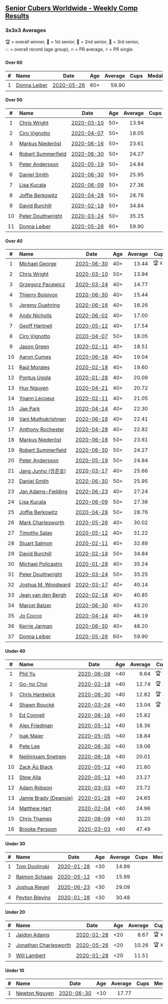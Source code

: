 <style>table {white-space: nowrap;}</style>

## [Senior Cubers Worldwide - Weekly Comp Results](/scw-comp/results/)
### 3x3x3 Averages

<span style="white-space: nowrap;">🏆 = overall winner</span>, <span style="white-space: nowrap;">🥇 = 1st senior</span>, <span style="white-space: nowrap;">🥈 = 2nd senior</span>, <span style="white-space: nowrap;">🥉 = 3rd senior</span>, <span style="white-space: nowrap;">💥 = overall record (age group)</span>, <span style="white-space: nowrap;">🔥 = PR average</span>, <span style="white-space: nowrap;">⚡ = PR single</span>.

#### Over 60

| # | Name | Date | Age | Average | Cups | Medals | Achievements | Video |
| :--: | :-- | :--: | :--: | --: | :--: | :-- | :-- | :-- |
| 1 | [Donna Leiber](../../persons/donna_leiber/333.md) | [2020-05-26](../../results/2020-05-26/333.md) | 60+ | 59.90 |  |  | 💥 x 1, 🔥 x 1, ⚡ x 1 | [Link](https://www.facebook.com/events/688407551989463?view=permalink&id=690851241745094) |

#### Over 50

| # | Name | Date | Age | Average | Cups | Medals | Achievements | Video |
| :--: | :-- | :--: | :--: | --: | :--: | :-- | :-- | :-- |
| 1 | [Chris Wright](../../persons/chris_wright/333.md) | [2020-03-10](../../results/2020-03-10/333.md) | 50+ | 13.94 |  | 🥇 x 5, 🥈 x 3 | 💥 x 4, 🔥 x 3, ⚡ x 3 | [Link](https://www.facebook.com/events/164742401163863?view=permalink&id=166336147671155) |
| 2 | [Ciro Vignotto](../../persons/ciro_vignotto/333.md) | [2020-04-07](../../results/2020-04-07/333.md) | 50+ | 18.05 |  | 🥉 x 3 | 🔥 x 2, ⚡ x 3 | [Link](https://www.facebook.com/events/510082903229069?view=permalink&id=510196029884423) |
| 3 | [Markus Niederöst](../../persons/markus_niederost/333.md) | [2020-06-16](../../results/2020-06-16/333.md) | 50+ | 23.61 |  |  | 🔥 x 1, ⚡ x 1 | [Link](https://www.facebook.com/events/604103587178706?view=permalink&id=608563256732739) |
| 4 | [Robert Summerfield](../../persons/robert_summerfield/333.md) | [2020-06-30](../../results/2020-06-30/333.md) | 50+ | 24.27 |  |  | 🔥 x 8, ⚡ x 6 | [Link](https://www.facebook.com/rob.summerfield.33/videos/10158200023791071) |
| 5 | [Peter Andersson](../../persons/peter_andersson/333.md) | [2020-05-19](../../results/2020-05-19/333.md) | 50+ | 24.84 |  |  | 🔥 x 3, ⚡ x 3 | [Link](https://www.facebook.com/events/1880761498725633?view=permalink&id=1884791511655965) |
| 6 | [Daniel Smith](../../persons/daniel_smith/333.md) | [2020-06-30](../../results/2020-06-30/333.md) | 50+ | 25.95 |  |  | 💥 x 2, 🔥 x 5, ⚡ x 8 | [Link](https://www.facebook.com/events/679860472562391?view=permalink&id=683290798886025) |
| 7 | [Lisa Kucala](../../persons/lisa_kucala/333.md) | [2020-06-09](../../results/2020-06-09/333.md) | 50+ | 27.36 |  |  | 🔥 x 4, ⚡ x 5 | [Link](https://www.facebook.com/events/903549840109576?view=permalink&id=908241452973748) |
| 8 | [Joffie Berkowitz](../../persons/joffie_berkowitz/333.md) | [2020-04-28](../../results/2020-04-28/333.md) | 50+ | 28.76 |  |  | 🔥 x 6, ⚡ x 3 | [Link](https://www.facebook.com/events/535188653858103?view=permalink&id=538649213512047) |
| 9 | [David Burchill](../../persons/david_burchill/333.md) | [2020-02-18](../../results/2020-02-18/333.md) | 50+ | 34.84 |  |  | 🔥 x 3, ⚡ x 4 | [Link](https://www.facebook.com/events/2558750947697073?view=permalink&id=2563602730545228) |
| 10 | [Peter Douthwright](../../persons/peter_douthwright/333.md) | [2020-03-24](../../results/2020-03-24/333.md) | 50+ | 35.25 |  |  | 🔥 x 5, ⚡ x 3 | [Link](https://www.facebook.com/events/524456301543611?view=permalink&id=526144678041440) |
| 11 | [Donna Leiber](../../persons/donna_leiber/333.md) | [2020-05-26](../../results/2020-05-26/333.md) | 60+ | 59.90 |  |  | 💥 x 1, 🔥 x 1, ⚡ x 1 | [Link](https://www.facebook.com/events/688407551989463?view=permalink&id=690851241745094) |

#### Over 40

| # | Name | Date | Age | Average | Cups | Medals | Achievements | Video |
| :--: | :-- | :--: | :--: | --: | :--: | :-- | :-- | :-- |
| 1 | [Michael George](../../persons/michael_george/333.md) | [2020-06-30](../../results/2020-06-30/333.md) | 40+ | 13.44 | 🏆 x 5 | 🥇 x 18, 🥈 x 4 | 💥 x 6, 🔥 x 6, ⚡ x 3 | [Link](https://www.facebook.com/events/679860472562391?view=permalink&id=680672799147825) |
| 2 | [Chris Wright](../../persons/chris_wright/333.md) | [2020-03-10](../../results/2020-03-10/333.md) | 50+ | 13.94 |  | 🥇 x 5, 🥈 x 3 | 💥 x 4, 🔥 x 3, ⚡ x 3 | [Link](https://www.facebook.com/events/164742401163863?view=permalink&id=166336147671155) |
| 3 | [Grzegorz Pacewicz](../../persons/grzegorz_pacewicz/333.md) | [2020-03-24](../../results/2020-03-24/333.md) | 40+ | 14.77 |  | 🥈 x 8, 🥉 x 3 | 🔥 x 3, ⚡ x 1 | [Link](https://www.facebook.com/events/524456301543611?view=permalink&id=527399597915948) |
| 4 | [Thierry Boisivon](../../persons/thierry_boisivon/333.md) | [2020-06-30](../../results/2020-06-30/333.md) | 40+ | 15.44 |  | 🥈 x 2, 🥉 x 4 | 🔥 x 3, ⚡ x 6 | [Link](https://www.facebook.com/events/679860472562391?view=permalink&id=683226668892438) |
| 5 | [Jeremy Duehring](../../persons/jeremy_duehring/333.md) | [2020-06-16](../../results/2020-06-16/333.md) | 40+ | 16.26 |  | 🥈 x 2, 🥉 x 3 | 🔥 x 6, ⚡ x 3 | [Link](https://www.facebook.com/jeremy.duehring/videos/10160134838122846) |
| 6 | [Andy Nicholls](../../persons/andy_nicholls/333.md) | [2020-06-02](../../results/2020-06-02/333.md) | 40+ | 17.00 |  | 🥈 x 2, 🥉 x 5 | 🔥 x 4, ⚡ x 3 | [Link](https://www.facebook.com/events/3373950429496747?view=permalink&id=3374543089437481) |
| 7 | [Geoff Hartnell](../../persons/geoff_hartnell/333.md) | [2020-05-12](../../results/2020-05-12/333.md) | 40+ | 17.54 |  | 🥈 x 2, 🥉 x 5 | 🔥 x 7, ⚡ x 4 | [Link](https://www.facebook.com/events/546188069600739?view=permalink&id=548661302686749) |
| 8 | [Ciro Vignotto](../../persons/ciro_vignotto/333.md) | [2020-04-07](../../results/2020-04-07/333.md) | 50+ | 18.05 |  | 🥉 x 3 | 🔥 x 2, ⚡ x 3 | [Link](https://www.facebook.com/events/510082903229069?view=permalink&id=510196029884423) |
| 9 | [Jason Green](../../persons/jason_green/333.md) | [2020-02-11](../../results/2020-02-11/333.md) | 40+ | 18.51 |  |  | 🔥 x 1, ⚡ x 1 | [Link](https://www.facebook.com/events/616423959107229?view=permalink&id=621424961940462) |
| 10 | [Aaron Cumes](../../persons/aaron_cumes/333.md) | [2020-06-16](../../results/2020-06-16/333.md) | 40+ | 19.04 |  |  | 🔥 x 6, ⚡ x 4 | [Link](https://www.facebook.com/events/604103587178706?view=permalink&id=604168720505526) |
| 11 | [Raúl Morales](../../persons/raul_morales/333.md) | [2020-02-18](../../results/2020-02-18/333.md) | 40+ | 19.60 |  |  | 🔥 x 1, ⚡ x 1 | |
| 12 | [Pontus Uggla](../../persons/pontus_uggla/333.md) | [2020-01-28](../../results/2020-01-28/333.md) | 40+ | 20.09 |  |  | 🔥 x 1, ⚡ x 1 | [Link](https://www.facebook.com/pontusuggla/videos/10156642116836576) |
| 13 | [Huy Nguyen](../../persons/huy_nguyen/333.md) | [2020-04-21](../../results/2020-04-21/333.md) | 40+ | 20.72 |  |  | 🔥 x 3, ⚡ x 4 | [Link](https://www.facebook.com/events/880278499062375?view=permalink&id=881358878954337) |
| 14 | [Yoann Lecoeur](../../persons/yoann_lecoeur/333.md) | [2020-02-11](../../results/2020-02-11/333.md) | 40+ | 21.05 |  |  | 🔥 x 1, ⚡ x 3 | [Link](https://www.facebook.com/events/616423959107229?view=permalink&id=616850075731284) |
| 15 | [Jae Park](../../persons/jae_park/333.md) | [2020-04-14](../../results/2020-04-14/333.md) | 40+ | 22.30 |  |  | 🔥 x 5, ⚡ x 4 | [Link](https://www.facebook.com/events/982619255468618?view=permalink&id=985441481853062) |
| 16 | [Vani Muthukrishnan](../../persons/vani_muthukrishnan/333.md) | [2020-06-16](../../results/2020-06-16/333.md) | 40+ | 22.41 |  |  | 🔥 x 1, ⚡ x 1 | [Link](https://www.facebook.com/events/604103587178706?view=permalink&id=605501480372250) |
| 17 | [Anthony Rochester](../../persons/anthony_rochester/333.md) | [2020-04-28](../../results/2020-04-28/333.md) | 40+ | 22.82 |  |  | 🔥 x 2, ⚡ x 3 | [Link](https://www.facebook.com/events/535188653858103?view=permalink&id=535216167188685) |
| 18 | [Markus Niederöst](../../persons/markus_niederost/333.md) | [2020-06-16](../../results/2020-06-16/333.md) | 50+ | 23.61 |  |  | 🔥 x 1, ⚡ x 1 | [Link](https://www.facebook.com/events/604103587178706?view=permalink&id=608563256732739) |
| 19 | [Robert Summerfield](../../persons/robert_summerfield/333.md) | [2020-06-30](../../results/2020-06-30/333.md) | 50+ | 24.27 |  |  | 🔥 x 8, ⚡ x 6 | [Link](https://www.facebook.com/rob.summerfield.33/videos/10158200023791071) |
| 20 | [Peter Andersson](../../persons/peter_andersson/333.md) | [2020-05-19](../../results/2020-05-19/333.md) | 50+ | 24.84 |  |  | 🔥 x 3, ⚡ x 3 | [Link](https://www.facebook.com/events/1880761498725633?view=permalink&id=1884791511655965) |
| 21 | [Jang Junho (장준호)](../../persons/jang_junho/333.md) | [2020-03-17](../../results/2020-03-17/333.md) | 40+ | 25.66 |  |  | 🔥 x 4, ⚡ x 2 | [Link](https://www.facebook.com/events/280686576235146?view=permalink&id=281744432796027) |
| 22 | [Daniel Smith](../../persons/daniel_smith/333.md) | [2020-06-30](../../results/2020-06-30/333.md) | 50+ | 25.95 |  |  | 💥 x 2, 🔥 x 5, ⚡ x 8 | [Link](https://www.facebook.com/events/679860472562391?view=permalink&id=683290798886025) |
| 23 | [Jan Adams-Fielding](../../persons/jan_adams_fielding/333.md) | [2020-06-23](../../results/2020-06-23/333.md) | 40+ | 27.24 |  |  | 🔥 x 10, ⚡ x 8 | [Link](https://www.facebook.com/jan.adamsfielding/videos/10157164613566889) |
| 24 | [Lisa Kucala](../../persons/lisa_kucala/333.md) | [2020-06-09](../../results/2020-06-09/333.md) | 50+ | 27.36 |  |  | 🔥 x 4, ⚡ x 5 | [Link](https://www.facebook.com/events/903549840109576?view=permalink&id=908241452973748) |
| 25 | [Joffie Berkowitz](../../persons/joffie_berkowitz/333.md) | [2020-04-28](../../results/2020-04-28/333.md) | 50+ | 28.76 |  |  | 🔥 x 6, ⚡ x 3 | [Link](https://www.facebook.com/events/535188653858103?view=permalink&id=538649213512047) |
| 26 | [Mark Charlesworth](../../persons/mark_charlesworth/333.md) | [2020-05-26](../../results/2020-05-26/333.md) | 40+ | 30.02 |  |  | 🔥 x 2, ⚡ x 2 | [Link](https://www.facebook.com/events/688407551989463?view=permalink&id=690761785087373) |
| 27 | [Timothy Salay](../../persons/timothy_salay/333.md) | [2020-05-12](../../results/2020-05-12/333.md) | 40+ | 31.22 |  |  | 🔥 x 3, ⚡ x 4 | [Link](https://www.facebook.com/BigTSpot/videos/10215971290226347) |
| 28 | [Stuart Salmon](../../persons/stuart_salmon/333.md) | [2020-02-11](../../results/2020-02-11/333.md) | 40+ | 32.89 |  |  | 🔥 x 1, ⚡ x 1 | [Link](https://www.facebook.com/events/616423959107229?view=permalink&id=621286958620929) |
| 29 | [David Burchill](../../persons/david_burchill/333.md) | [2020-02-18](../../results/2020-02-18/333.md) | 50+ | 34.84 |  |  | 🔥 x 3, ⚡ x 4 | [Link](https://www.facebook.com/events/2558750947697073?view=permalink&id=2563602730545228) |
| 30 | [Michael Policastro](../../persons/michael_policastro/333.md) | [2020-01-28](../../results/2020-01-28/333.md) | 40+ | 35.24 |  |  | 🔥 x 1, ⚡ x 1 | [Link](https://www.facebook.com/100008831955388/videos/2261201300850913) |
| 31 | [Peter Douthwright](../../persons/peter_douthwright/333.md) | [2020-03-24](../../results/2020-03-24/333.md) | 50+ | 35.25 |  |  | 🔥 x 5, ⚡ x 3 | [Link](https://www.facebook.com/events/524456301543611?view=permalink&id=526144678041440) |
| 32 | [Joshua M. Woodward](../../persons/joshua_m_woodward/333.md) | [2020-03-17](../../results/2020-03-17/333.md) | 40+ | 40.14 |  |  | 🔥 x 3, ⚡ x 2 | [Link](https://www.facebook.com/events/280686576235146?view=permalink&id=281264172844053) |
| 33 | [Jean van den Bergh](../../persons/jean_van_den_bergh/333.md) | [2020-02-18](../../results/2020-02-18/333.md) | 40+ | 40.85 |  |  | 🔥 x 1, ⚡ x 1 | [Link](https://www.facebook.com/events/2558750947697073?view=permalink&id=2564174693821365) |
| 34 | [Marcel Balzer](../../persons/marcel_balzer/333.md) | [2020-06-30](../../results/2020-06-30/333.md) | 40+ | 43.20 |  |  | 🔥 x 3, ⚡ x 3 | [Link](https://www.facebook.com/marcel.balzer.9216/videos/10160176743262516) |
| 35 | [Jo Cocco](../../persons/jo_cocco/333.md) | [2020-04-14](../../results/2020-04-14/333.md) | 40+ | 46.19 |  |  | 🔥 x 5, ⚡ x 4 | [Link](https://www.facebook.com/events/982619255468618?view=permalink&id=986912875039256) |
| 36 | [Kerrie Jarman](../../persons/kerrie_jarman/333.md) | [2020-06-30](../../results/2020-06-30/333.md) | 40+ | 48.20 |  |  | 🔥 x 2, ⚡ x 2 | [Link](https://www.facebook.com/events/679860472562391?view=permalink&id=682792035602568) |
| 37 | [Donna Leiber](../../persons/donna_leiber/333.md) | [2020-05-26](../../results/2020-05-26/333.md) | 60+ | 59.90 |  |  | 💥 x 1, 🔥 x 1, ⚡ x 1 | [Link](https://www.facebook.com/events/688407551989463?view=permalink&id=690851241745094) |

#### Under 40

| # | Name | Date | Age | Average | Cups | Medals | Achievements | Video |
| :--: | :-- | :--: | :--: | --: | :--: | :-- | :-- | :-- |
| 1 | [Phil Yu](../../persons/phil_yu/333.md) | [2020-06-09](../../results/2020-06-09/333.md) | <40 | 9.64 | 🏆 x 1 |  | 💥 x 1, 🔥 x 1, ⚡ x 1 | [Link](https://www.facebook.com/events/903549840109576?view=permalink&id=904460240018536) |
| 2 | [Go-ho Choi](../../persons/go_ho_choi/333.md) | [2020-02-18](../../results/2020-02-18/333.md) | <40 | 12.74 | 🏆 x 3 |  | 💥 x 2, 🔥 x 3, ⚡ x 3 | [Link](https://www.facebook.com/events/1618332754973681?view=permalink&id=1618631721610451) |
| 3 | [Chris Hardwick](../../persons/chris_hardwick/333.md) | [2020-06-30](../../results/2020-06-30/333.md) | <40 | 12.82 | 🏆 x 2 |  | 🔥 x 4, ⚡ x 4 | [Link](https://www.facebook.com/events/679860472562391?view=permalink&id=681959239019181) |
| 4 | [Shawn Boucké](../../persons/shawn_boucke/333.md) | [2020-03-24](../../results/2020-03-24/333.md) | <40 | 13.04 | 🏆 x 9 |  | 💥 x 2, 🔥 x 3, ⚡ x 2 | [Link](https://www.facebook.com/events/524456301543611?view=permalink&id=525838088072099) |
| 5 | [Ed Connell](../../persons/ed_connell/333.md) | [2020-06-16](../../results/2020-06-16/333.md) | <40 | 15.82 |  |  | 🔥 x 7, ⚡ x 2 | [Link](https://www.facebook.com/events/604103587178706?view=permalink&id=607127260209672) |
| 6 | [Alex Friedman](../../persons/alex_friedman/333.md) | [2020-05-12](../../results/2020-05-12/333.md) | <40 | 18.36 |  |  | 🔥 x 3, ⚡ x 3 | [Link](https://www.facebook.com/events/546188069600739?view=permalink&id=550338852518994) |
| 7 | [Isak Majer](../../persons/isak_majer/333.md) | [2020-05-05](../../results/2020-05-05/333.md) | <40 | 18.84 |  |  | 🔥 x 4, ⚡ x 4 | [Link](https://www.facebook.com/events/3313106775587396?view=permalink&id=3313416688889738) |
| 8 | [Pete Lee](../../persons/pete_lee/333.md) | [2020-06-30](../../results/2020-06-30/333.md) | <40 | 19.06 |  |  | 🔥 x 6, ⚡ x 4 | [Link](https://www.facebook.com/events/679860472562391?view=permalink&id=682501332298305) |
| 9 | [Neilimixam Snetrem](../../persons/neilimixam_snetrem/333.md) | [2020-06-16](../../results/2020-06-16/333.md) | <40 | 20.01 |  |  | 🔥 x 1, ⚡ x 1 | [Link](https://www.facebook.com/events/604103587178706?view=permalink&id=604989420423456) |
| 10 | [Zack Âû Black](../../persons/zack_au_black/333.md) | [2020-05-12](../../results/2020-05-12/333.md) | <40 | 21.80 |  |  | 🔥 x 2, ⚡ x 2 | [Link](https://www.facebook.com/events/546188069600739?view=permalink&id=550348159184730) |
| 11 | [Stew Alla](../../persons/stew_alla/333.md) | [2020-05-12](../../results/2020-05-12/333.md) | <40 | 23.27 |  |  | 🔥 x 1, ⚡ x 1 | [Link](https://www.facebook.com/events/546188069600739?view=permalink&id=550354812517398) |
| 12 | [Adam Robson](../../persons/adam_robson/333.md) | [2020-03-03](../../results/2020-03-03/333.md) | <40 | 23.72 |  |  | 🔥 x 4, ⚡ x 6 | [Link](https://www.facebook.com/events/241721610185997?view=permalink&id=244428349915323) |
| 13 | [Jamie Brady (Deansie)](../../persons/jamie_brady/333.md) | [2020-01-28](../../results/2020-01-28/333.md) | <40 | 24.65 |  |  | 🔥 x 1, ⚡ x 2 | [Link](https://www.facebook.com/Magnacube.askme/videos/1047021635647834) |
| 14 | [Matthew Hart](../../persons/matthew_hart/333.md) | [2020-02-04](../../results/2020-02-04/333.md) | <40 | 24.96 |  |  | 🔥 x 1, ⚡ x 1 | [Link](https://www.facebook.com/bazosoft/videos/10221648844229649) |
| 15 | [Chris Thames](../../persons/chris_thames/333.md) | [2020-06-09](../../results/2020-06-09/333.md) | <40 | 31.20 |  |  | 🔥 x 4, ⚡ x 4 | [Link](https://www.facebook.com/events/903549840109576?view=permalink&id=906712713126622) |
| 16 | [Brooke Persoon](../../persons/brooke_persoon/333.md) | [2020-03-03](../../results/2020-03-03/333.md) | <40 | 47.49 |  |  | 🔥 x 2, ⚡ x 2 | [Link](https://www.facebook.com/events/241721610185997?view=permalink&id=245749193116572) |

#### Under 30

| # | Name | Date | Age | Average | Cups | Medals | Achievements | Video |
| :--: | :-- | :--: | :--: | --: | :--: | :-- | :-- | :-- |
| 1 | [Tom Doolinski](../../persons/tom_doolinski/333.md) | [2020-01-28](../../results/2020-01-28/333.md) | <30 | 14.99 |  |  | 💥 x 1, 🔥 x 1, ⚡ x 1 | [Link](https://www.facebook.com/tom.dooley.35175/videos/1479385075550710) |
| 2 | [Raimon Schaap](../../persons/raimon_schaap/333.md) | [2020-05-12](../../results/2020-05-12/333.md) | <30 | 15.99 |  |  | 🔥 x 5, ⚡ x 4 | [Link](https://www.facebook.com/events/546188069600739?view=permalink&id=547513629468183) |
| 3 | [Joshua Riegel](../../persons/joshua_riegel/333.md) | [2020-06-23](../../results/2020-06-23/333.md) | <30 | 29.09 |  |  | 🔥 x 2, ⚡ x 2 | [Link](https://www.facebook.com/events/722150235200875?view=permalink&id=725666218182610) |
| 4 | [Peyton Blevins](../../persons/peyton_blevins/333.md) | [2020-01-28](../../results/2020-01-28/333.md) | <30 | 30.48 |  |  | 🔥 x 1, ⚡ x 1 | [Link](https://www.facebook.com/TheNewProcess/videos/3093917170665620) |

#### Under 20

| # | Name | Date | Age | Average | Cups | Medals | Achievements | Video |
| :--: | :-- | :--: | :--: | --: | :--: | :-- | :-- | :-- |
| 1 | [Jaidon Adams](../../persons/jaidon_adams/333.md) | [2020-01-28](../../results/2020-01-28/333.md) | <20 | 8.67 | 🏆 x 2 |  | 💥 x 1, 🔥 x 1, ⚡ x 1 | [Link](https://www.facebook.com/jaidon.adams.1/videos/2562434104083122) |
| 2 | [Jonathan Charlesworth](../../persons/jonathan_charlesworth/333.md) | [2020-05-26](../../results/2020-05-26/333.md) | <20 | 10.26 | 🏆 x 1 |  | 🔥 x 1, ⚡ x 1 | [Link](https://www.facebook.com/events/688407551989463?view=permalink&id=690761785087373) |
| 3 | [Will Lambert](../../persons/will_lambert/333.md) | [2020-01-28](../../results/2020-01-28/333.md) | <20 | 11.51 |  |  | 🔥 x 1, ⚡ x 1 | [Link](https://www.facebook.com/Willislwynlambert/videos/10221470476215884) |

#### Under 10

| # | Name | Date | Age | Average | Cups | Medals | Achievements | Video |
| :--: | :-- | :--: | :--: | --: | :--: | :-- | :-- | :-- |
| 1 | [Newton Nguyen](../../persons/newton_nguyen/333.md) | [2020-06-30](../../results/2020-06-30/333.md) | <10 | 17.77 |  |  | 💥 x 4, 🔥 x 4, ⚡ x 3 | [Link](https://www.facebook.com/events/679860472562391?view=permalink&id=683707555511016) |


<!-- Global site tag (gtag.js) - Google Analytics -->
<script async src="https://www.googletagmanager.com/gtag/js?id=UA-86348435-3"></script>
<script>window.dataLayer = window.dataLayer || []; function gtag() {dataLayer.push(arguments);} gtag('js', new Date()); gtag('config', 'UA-86348435-3');</script>

